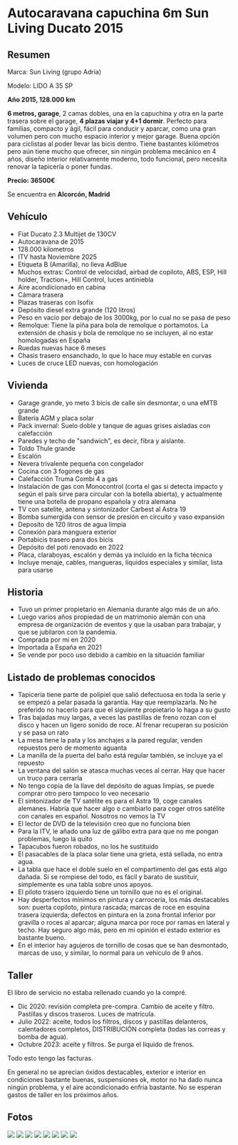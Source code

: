 # Autocaravana capuchina 6m Sun Living Ducato 2015

## Resumen
Marca: Sun Living (grupo Adria)

Modelo: LIDO A 35 SP

**Año 2015, 128.000 km**

**6 metros, garage**, 2 camas dobles, una en la capuchina y otra en la parte trasera sobre el garage, **4 plazas viajar y 4+1 dormir**. Perfecto para familias, compacto y ágil, fácil para conducir y aparcar, como una gran volumen pero con mucho espacio interior y mejor garage. Buena opción para ciclistas al poder llevar las bicis dentro. 
Tiene bastantes kilómetros pero aún tiene mucho que ofrecer, sin ningún problema mecánico en 4 años, diseño interior relativamente moderno, todo funcional, pero necesita renovar la tapicería o poner fundas.   

**Precio: 36500€**

Se encuentra en **Alcorcón, Madrid**

## Vehículo
- Fiat Ducato 2.3 Multijet de 130CV
- Autocaravana de 2015
- 128.000 kilometros
- ITV hasta Noviembre 2025
- Etiqueta B (Amarilla), no lleva AdBlue
- Muchos extras: Control de velocidad, airbad de copiloto, ABS, ESP, Hill holder, Traction+, Hill Control, luces antiniebla
- Aire acondicionado en cabina
- Cámara trasera
- Plazas traseras con Isofix
- Depósito diesel extra grande (120 litros)
- Peso en vacío por debajo de los 3000kg, por lo cual no se pasa de peso
- Remolque: Tiene la piña para bola de remolque o portamotos. La extensión de chasis y bola de remolque no se incluyen, al no estar homologadas en España
- Ruedas nuevas hace 6 meses
- Chasis trasero ensanchado, lo que lo hace muy estable en curvas
- Luces de cruce LED nuevas, con homologación

## Vivienda
- Garage grande, yo meto 3 bicis de calle sin desmontar, o una eMTB grande
- Batería AGM y placa solar
- Pack invernal: Suelo doble y tanque de aguas grises aisladas con calefacción 
- Paredes y techo de "sandwich", es decir, fibra y aislante. 
- Toldo Thule grande
- Escalón
- Nevera trivalente pequeña con congelador
- Cocina con 3 fogones de gas
- Calefacción Truma Combi 4 a gas
- Instalación de gas con Monocontrol (corta el gas si detecta impacto y según el país sirve para circular con la botella abierta), y actualmente tiene una botella de propano española y otra alemana
- TV con satelite, antena y sintonizador Carbest al Astra 19
- Bomba sumergida con sensor de presión en circuito y vaso expansión
- Deposito de 120 litros de agua limpia
- Conexión para manguera exterior
- Portabicis trasero para dos bicis
- Depósito del poti renovado en 2022
- Placa, claraboyas, escalón y demás ya incluido en la ficha técnica
- Incluye menaje, cables, mangueras, líquidos especiales y similar, lista para usarse

## Historia
- Tuvo un primer propietario en Alemania durante algo más de un año. 
- Luego varios años propiedad de un matrimonio alemán con una empresa de organización de eventos y que la usaban para trabajar, y que se jubilaron con la pandemia.
- Comprada por mi en 2020
- Importada a España en 2021
- Se vende por poco uso debido a cambio en la situación familiar 


## Listado de problemas conocidos
- Tapicería tiene parte de polipiel que salió defectuosa en toda la serie y se empezó a pelar pasada la garantía. Hay que reemplazarla. No he preferido no hacerlo para que el siguiente propietario lo haga a su gusto
- Tras bajadas muy largas, a veces las pastillas de freno rozan con el disco y hacen un ligero sonido de roce. Al frenar recuperan su posición y se pasa un rato
- La mesa tiene la pata y los anchajes a la pared regular, venden repuestos pero de momento aguanta
- La manilla de la puerta del baño está regular también, se incluye ya el repuesto
- La ventana del salón se atasca muchas veces al cerrar. Hay que hacer un truco para cerrarla
- No tengo copia de la llave del depósito de aguas limpias, se puede comprar otro pero tampoco lo veo necesario
- El sintonizador de TV satélite es para el Astra 19, coge canales alemanes. Habría que hacer algo o cambiarlo para coger otros satélite con canales en español. Nosotros no vemos la TV
- El lector de DVD de la televisión creo que no funciona bien
- Para la ITV, le añado una luz de gálibo extra para que no me pongan problemas, luego la quito
- Tapacubos fueron robados, no los he sustituido
- El pasacables de la placa solar tiene una grieta, está sellada, no entra agua.
- La tabla que hace el doble suelo en el compartimento del gas está algo dañada. Si se rompiese del todo, es fácil y barato de sustituir, simplemente es una tabla sobre unos apoyos.
- El piloto trasero izquierdo tiene un tornillo que no es el original. 
- Hay desperfectos mínimos en pintura y carrocería, los más destacables son: puerta copiloto, pintura rascada; marcas de roce en esquina trasera izquierda; defectos en pintura en la zona frontal inferior por gravilla o roces al aparcar; alguna marca por roce por ramas en lateral y techo. Hay seguro algo más, pero en mi opinión el estado exterior es bastante bueno.
- En el interior hay agujeros de tornillo de cosas que se han desmontado, marcas de uso, y similar, lo normal para un vehículo de 9 años. 

## Taller
El libro de servicio no estaba rellenado cuando yo la compré. 
- Dic 2020: revisión completa pre-compra. Cambio de aceite y filtro. Pastillas y discos traseros. Luces de matrícula.
- Julio 2022: aceite, todos los filtros, discos y pastillas delanteros, calentadores completos, DISTRIBUCIÓN completa (todas las correas y bomba de agua).
- Octubre 2023: aceite y filtros. Se purga el líquido de frenos. 

Todo esto tengo las facturas. 

En general no se aprecian óxidos destacables, exterior e interior en condiciones bastante buenas, suspensiones ok, motor no ha dado nunca ningún problema, y el aire acondicionado enfría bastante. No se esperan gastos de taller en los próximos años. 

## Fotos
![](/photos/foto1.jpg)
![](/photos/foto2.jpg)
![](/photos/foto3.jpg)
![](/photos/interior1.jpg)
![](/photos/interior2.jpg)
![](/photos/interior3.jpg)
![](/photos/interior4.jpg)
![](/photos/interior5.jpg)





